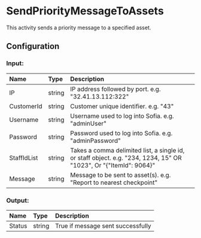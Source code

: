 # SendPriorityMessageToAssets

This activity sends a priority message to a specified asset.

## Configuration

### Input:

| Name        | Type   | Description                                                                                                       |
| :---------- | :----- | :---------------------------------------------------------------------------------------------------------------- |
| IP          | string | IP address followed by port. e.g. "32.41.13.112:322"                                                              |
| CustomerId  | string | Customer unique identifier. e.g. "43"                                                                             |
| Username    | string | Username used to log into Sofia. e.g. "adminUser"                                                                 |
| Password    | string | Password used to log into Sofia. e.g. "adminPassword"                                                             |
| StaffIdList | string | Takes a comma delimited list, a single id, or staff object. e.g. "234, 1234, 15" OR "1023", Or "{"ItemId": 9064}" |
| Message     | string | Message to be sent to asset(s). e.g. "Report to nearest checkpoint"                                               |

### Output:

| Name   | Type   | Description                       |
| :----- | :----- | :-------------------------------- |
| Status | string | True if message sent successfully |
